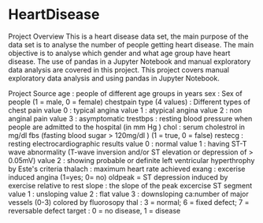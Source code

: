 # HeartDisease
Project Overview 
This is a heart disease data set, the main purpose of the data set is to analyse the number of people getting heart disease. The main objective is to analyse which gender and what age group have heart disease. 
The use of pandas in a Jupyter Notebook and manual exploratory data analysis are covered in this project. 
This project covers manual exploratory data analysis and using pandas in Jupyter Notebook. 

Project Source 
age : people of different age groups in years 
sex : Sex of people (1 = male, 0 = female)
chestpain type (4 values) : Different types of chest pain 
  value 0 : typical angina 
  value 1 : atypical angina 
  value 2 : non anginal pain 
  value 3 : asymptomatic
trestbps : resting blood pressure when people are admitted to the hospital (in mm Hg )
chol : serum cholestrol in mg/dl 
fbs (fasting blood sugar > 120mg/dl ) (1 = true, 0 = false) 
restecg : resting electrocardiographic results 
value 0 : normal 
value 1 : having ST-T wave abnormality (T-wave inversion and/or ST elevation or depression of > 0.05mV)
value 2 : showing probable or definite left ventricular hyperthrophy by Este's criteria 
thalach : maximum heart rate achieved 
exang : excerise induced angina (1=yes; 0= no) 
oldpeak = ST depression induced by exercise relative to rest 
slope : the slope of the peak excercise ST segment 
value 1 : unsloping 
value 2 : flat 
value 3 : downsloping 
ca:number of major vessels (0-3) colored by fluorosopy 
thal : 3 = normal; 6 = fixed defect; 7 = reversable defect 
target : 0 = no disease, 1 =  disease

